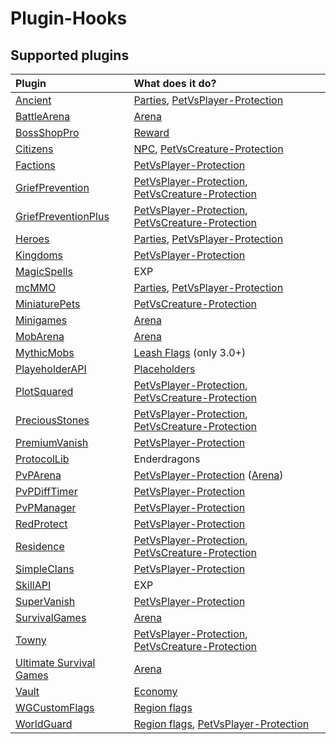 # Plugin-Hooks

## Supported plugins

| Plugin | What does it do? |
| :--- | :--- |
| [Ancient](http://dev.bukkit.org/bukkit-plugins/ancient-rpg/) | [Parties](https://github.com/xXKeyleXx/MyPet-Wiki/tree/07680434e1278c970819d5e9518888598106688b/plugins/hooks/party/README.md), [PetVsPlayer-Protection](https://github.com/xXKeyleXx/MyPet-Wiki/tree/07680434e1278c970819d5e9518888598106688b/plugins/hooks/PvP/README.md) |
| [BattleArena](https://www.spigotmc.org/resources/battle-arena.2164/) | [Arena](https://github.com/xXKeyleXx/MyPet-Wiki/tree/07680434e1278c970819d5e9518888598106688b/plugins/hooks/arena/README.md) |
| [BossShopPro](https://www.spigotmc.org/resources/bossshoppro-the-most-powerful-chest-gui-shop-menu-plugin.25699/) | [Reward](https://github.com/xXKeyleXx/MyPet-Wiki/tree/07680434e1278c970819d5e9518888598106688b/plugins/hooks/bossshoppro/README.md) |
| [Citizens](https://www.spigotmc.org/resources/citizens.13811/) | [NPC](https://github.com/xXKeyleXx/MyPet-Wiki/tree/07680434e1278c970819d5e9518888598106688b/plugins/npc/README.md), [PetVsCreature-Protection](https://github.com/xXKeyleXx/MyPet-Wiki/tree/07680434e1278c970819d5e9518888598106688b/plugins/hooks/PvE/README.md) |
| [Factions](http://dev.bukkit.org/bukkit-plugins/factions/) | [PetVsPlayer-Protection](https://github.com/xXKeyleXx/MyPet-Wiki/tree/07680434e1278c970819d5e9518888598106688b/plugins/hooks/PvP/README.md) |
| [GriefPrevention](http://dev.bukkit.org/bukkit-plugins/grief-prevention/) | [PetVsPlayer-Protection](https://github.com/xXKeyleXx/MyPet-Wiki/tree/07680434e1278c970819d5e9518888598106688b/plugins/hooks/PvP/README.md), [PetVsCreature-Protection](https://github.com/xXKeyleXx/MyPet-Wiki/tree/07680434e1278c970819d5e9518888598106688b/plugins/hooks/PvE/README.md) |
| [GriefPreventionPlus](https://github.com/KaiKikuchi/GriefPreventionPlus) | [PetVsPlayer-Protection](https://github.com/xXKeyleXx/MyPet-Wiki/tree/07680434e1278c970819d5e9518888598106688b/plugins/hooks/PvP/README.md), [PetVsCreature-Protection](https://github.com/xXKeyleXx/MyPet-Wiki/tree/07680434e1278c970819d5e9518888598106688b/plugins/hooks/PvE/README.md) |
| [Heroes](http://dev.bukkit.org/bukkit-plugins/heroes/) | [Parties](https://github.com/xXKeyleXx/MyPet-Wiki/tree/07680434e1278c970819d5e9518888598106688b/plugins/hooks/party/README.md), [PetVsPlayer-Protection](https://github.com/xXKeyleXx/MyPet-Wiki/tree/07680434e1278c970819d5e9518888598106688b/plugins/hooks/PvP/README.md) |
| [Kingdoms](https://www.spigotmc.org/resources/kingdoms-plugin-demo.6392/) | [PetVsPlayer-Protection](https://github.com/xXKeyleXx/MyPet-Wiki/tree/07680434e1278c970819d5e9518888598106688b/plugins/hooks/PvP/README.md) |
| [MagicSpells](http://dev.bukkit.org/bukkit-plugins/magicspells/) | EXP |
| [mcMMO](https://www.spigotmc.org/resources/mcmmo.2445/) | [Parties](https://github.com/xXKeyleXx/MyPet-Wiki/tree/07680434e1278c970819d5e9518888598106688b/plugins/hooks/party/README.md), [PetVsPlayer-Protection](https://github.com/xXKeyleXx/MyPet-Wiki/tree/07680434e1278c970819d5e9518888598106688b/plugins/hooks/PvP/README.md) |
| [MiniaturePets](https://www.spigotmc.org/resources/⌾-miniaturepets-⌾-custom-mobs-great-for-eula.23991/) | [PetVsCreature-Protection](https://github.com/xXKeyleXx/MyPet-Wiki/tree/07680434e1278c970819d5e9518888598106688b/plugins/hooks/PvE/README.md) |
| [Minigames](https://www.spigotmc.org/resources/minigames.19687/) | [Arena](https://github.com/xXKeyleXx/MyPet-Wiki/tree/07680434e1278c970819d5e9518888598106688b/plugins/hooks/arena/README.md) |
| [MobArena](http://dev.bukkit.org/bukkit-plugins/mobarena/) | [Arena](https://github.com/xXKeyleXx/MyPet-Wiki/tree/07680434e1278c970819d5e9518888598106688b/plugins/hooks/arena/README.md) |
| [MythicMobs](https://www.spigotmc.org/resources/⚔-mythicmobs-►the-1-custom-mob-creator◄.5702/) | [Leash Flags](https://github.com/xXKeyleXx/MyPet-Wiki/tree/07680434e1278c970819d5e9518888598106688b/pages/plugins/leashflag/README.md) \(only 3.0+\) |
| [PlayeholderAPI](https://www.spigotmc.org/resources/placeholderapi.6245/) | [Placeholders](https://github.com/xXKeyleXx/MyPet-Wiki/tree/07680434e1278c970819d5e9518888598106688b/plugins/hooks/placeholder/README.md) |
| [PlotSquared](https://www.spigotmc.org/resources/mcmmo.2445/) | [PetVsPlayer-Protection](https://github.com/xXKeyleXx/MyPet-Wiki/tree/07680434e1278c970819d5e9518888598106688b/plugins/hooks/PvP/README.md), [PetVsCreature-Protection](https://github.com/xXKeyleXx/MyPet-Wiki/tree/07680434e1278c970819d5e9518888598106688b/plugins/hooks/PvE/README.md) |
| [PreciousStones](https://www.spigotmc.org/resources/preciousstones.5270/) | [PetVsPlayer-Protection](https://github.com/xXKeyleXx/MyPet-Wiki/tree/07680434e1278c970819d5e9518888598106688b/plugins/hooks/PvP/README.md), [PetVsCreature-Protection](https://github.com/xXKeyleXx/MyPet-Wiki/tree/07680434e1278c970819d5e9518888598106688b/plugins/hooks/PvE/README.md) |
| [PremiumVanish](https://www.spigotmc.org/resources/premiumvanish-stay-hidden-bungee-support.14404/) | [PetVsPlayer-Protection](https://github.com/xXKeyleXx/MyPet-Wiki/tree/07680434e1278c970819d5e9518888598106688b/plugins/hooks/PvP/README.md) |
| [ProtocolLib](https://www.spigotmc.org/resources/protocollib.1997/) | Enderdragons |
| [PvPArena](https://www.spigotmc.org/resources/pvp-arena.16584/) | [PetVsPlayer-Protection](https://github.com/xXKeyleXx/MyPet-Wiki/tree/07680434e1278c970819d5e9518888598106688b/plugins/hooks/PvP/README.md) \([Arena](https://github.com/xXKeyleXx/MyPet-Wiki/tree/07680434e1278c970819d5e9518888598106688b/plugins/hooks/arena/README.md)\) |
| [PvPDiffTimer](https://www.spigotmc.org/resources/day-night-pvp-difficulty-cycle.21979/) | [PetVsPlayer-Protection](https://github.com/xXKeyleXx/MyPet-Wiki/tree/07680434e1278c970819d5e9518888598106688b/plugins/hooks/PvP/README.md) |
| [PvPManager](http://dev.bukkit.org/bukkit-plugins/pvpmanager/) | [PetVsPlayer-Protection](https://github.com/xXKeyleXx/MyPet-Wiki/tree/07680434e1278c970819d5e9518888598106688b/plugins/hooks/PvP/README.md) |
| [RedProtect](https://www.spigotmc.org/resources/redprotect-for-all-versions-anti-grief-server-protection.15841/updates) | [PetVsPlayer-Protection](https://github.com/xXKeyleXx/MyPet-Wiki/tree/07680434e1278c970819d5e9518888598106688b/plugins/hooks/PvP/README.md) |
| [Residence](http://dev.bukkit.org/bukkit-plugins/residence/) | [PetVsPlayer-Protection](https://github.com/xXKeyleXx/MyPet-Wiki/tree/07680434e1278c970819d5e9518888598106688b/plugins/hooks/PvP/README.md), [PetVsCreature-Protection](https://github.com/xXKeyleXx/MyPet-Wiki/tree/07680434e1278c970819d5e9518888598106688b/plugins/hooks/PvE/README.md) |
| [SimpleClans](https://www.spigotmc.org/resources/simpleclans.5269/) | [PetVsPlayer-Protection](https://github.com/xXKeyleXx/MyPet-Wiki/tree/07680434e1278c970819d5e9518888598106688b/plugins/hooks/PvP/README.md) |
| [SkillAPI](https://www.spigotmc.org/resources/skillapi.4824/) | EXP |
| [SuperVanish](https://www.spigotmc.org/resources/supervanish-be-invisible.1331/) | [PetVsPlayer-Protection](https://github.com/xXKeyleXx/MyPet-Wiki/tree/07680434e1278c970819d5e9518888598106688b/plugins/hooks/PvP/README.md) |
| [SurvivalGames](https://www.spigotmc.org/resources/survival-games.17740/) | [Arena](https://github.com/xXKeyleXx/MyPet-Wiki/tree/07680434e1278c970819d5e9518888598106688b/plugins/hooks/arena/README.md) |
| [Towny](http://towny.palmergames.com/) | [PetVsPlayer-Protection](https://github.com/xXKeyleXx/MyPet-Wiki/tree/07680434e1278c970819d5e9518888598106688b/plugins/hooks/PvP/README.md), [PetVsCreature-Protection](https://github.com/xXKeyleXx/MyPet-Wiki/tree/07680434e1278c970819d5e9518888598106688b/plugins/hooks/PvE/README.md) |
| [Ultimate Survival Games](http://dev.bukkit.org/bukkit-plugins/ultimatesurvivalgames/) | [Arena](https://github.com/xXKeyleXx/MyPet-Wiki/tree/07680434e1278c970819d5e9518888598106688b/plugins/hooks/arena/README.md) |
| [Vault](http://dev.bukkit.org/bukkit-plugins/vault/) | [Economy](https://github.com/xXKeyleXx/MyPet-Wiki/tree/07680434e1278c970819d5e9518888598106688b/plugins/hooks/economy/README.md) |
| [WGCustomFlags](http://dev.bukkit.org/bukkit-plugins/worldguard-custom-flags/) | [Region flags](https://github.com/xXKeyleXx/MyPet-Wiki/tree/07680434e1278c970819d5e9518888598106688b/plugins/hooks/flags/README.md) |
| [WorldGuard](http://dev.bukkit.org/bukkit-plugins/worldguard/) | [Region flags](https://github.com/xXKeyleXx/MyPet-Wiki/tree/07680434e1278c970819d5e9518888598106688b/plugins/hooks/flags/README.md), [PetVsPlayer-Protection](https://github.com/xXKeyleXx/MyPet-Wiki/tree/07680434e1278c970819d5e9518888598106688b/plugins/hooks/PvP/README.md) |

